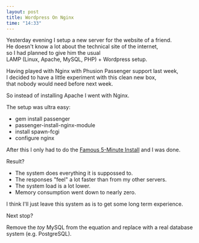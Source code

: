 ```yaml
---
layout: post
title: Wordpress On Nginx
time: "14:33"
---
```


Yesterday evening I setup a new server for the website of a friend.  
He doesn't know a lot about the technical site of the internet,  
so I had planned to give him the usual  
LAMP (Linux, Apache, MySQL, PHP) + Wordpress setup.

Having played with Nginx with Phusion Passenger support last week,  
I decided to have a little experiment with this clean new box,  
that nobody would need before next week.

So instead of installing Apache I went with Nginx.  

The setup was ultra easy:

* gem install passenger
* passenger-install-nginx-module
* install spawn-fcgi
* configure nginx

After this I only had to do the [Famous 5-Minute Install](http://codex.wordpress.org/Installing_WordPress#Famous_5-Minute_Install)
and I was done.

Result?

* The system does everything it is suppossed to.
* The responses "feel" a lot faster than from my other servers.
* The system load is a lot lower.
* Memory consumption went down to nearly zero.

I think I'll just leave this system as is to get some long term experience.

Next stop?

Remove the *toy* MySQL from the equation and replace with a real database system (e.g. PostgreSQL).


